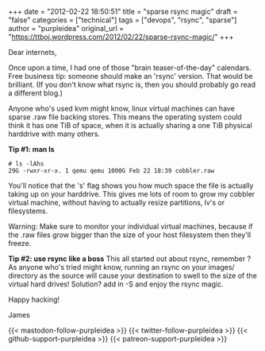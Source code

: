 +++
date = "2012-02-22 18:50:51"
title = "sparse rsync magic"
draft = "false"
categories = ["technical"]
tags = ["devops", "rsync", "sparse"]
author = "purpleidea"
original_url = "https://ttboj.wordpress.com/2012/02/22/sparse-rsync-magic/"
+++

Dear internets,

Once upon a time, I had one of those "brain teaser-of-the-day" calendars. Free business tip: someone should make an 'rsync' version. That would be brilliant. (If you don't know what rsync is, then you should probably go read a different blog.)

Anyone who's used kvm might know, linux virtual machines can have sparse .raw file backing stores. This means the operating system could think it has one TiB of space, when it is actually sharing a one TiB physical harddrive with many others.

<strong>Tip #1: man ls</strong>
```
# ls -lAhs
29G -rwxr-xr-x. 1 qemu qemu 1000G Feb 22 18:39 cobbler.raw
```

You'll notice that the 's' flag shows you how much space the file is actually taking up on your harddrive. This gives me lots of room to grow my cobbler virtual machine, without having to actually resize partitions, lv's or filesystems.

Warning: Make sure to monitor your individual virtual machines, because if the .raw files grow bigger than the size of your host filesystem then they'll freeze.

<strong>Tip #2: use rsync like a boss</strong>
This all started out about rsync, remember ? As anyone who's tried might know, running an rsync on your images/ directory as the source will cause your destination to swell to the size of the virtual hard drives! Solution? add in -S and enjoy the rsync magic.

Happy hacking!

James

{{< mastodon-follow-purpleidea >}}
{{< twitter-follow-purpleidea >}}
{{< github-support-purpleidea >}}
{{< patreon-support-purpleidea >}}

